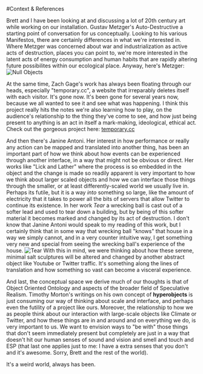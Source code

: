 #Context & References


Brett and I have been looking at and discussing a lot of 20th century art while working on our installation. Gustav Metzger's Auto-Destructive a starting point of conversation for us conceptually. Looking to his various Manifestos, there are certainly differences in what we're interested in. Where Metzger was concerned about war and industrialization as active acts of destruction, places you can point to, we're more interested in the latent acts of energy consumption and human habits that are rapidly altering future possibilites within our ecological place. Anyway, here's Metzger:
![Null Objects](http://ecx.images-amazon.com/images/I/81pzIRRl-lL.jpg)

At the same time, Zach Gage's work has always been floating through our heads, especially "temporary.cc", a website that irreparably deletes itself with each visitor. It's gone now. It's been gone for several years now, because we all wanted to see it and see what was happening.  I think this project really hits the notes we're also learning how to play, on the audience's relationship to the thing they've come to see, and how just being present to anything is an act in itself a mark-making, ideological, ethical act.
Check out the gorgeous project here: [temporary.cc](http://temporary.cc/)

And then there's Janine Antoni. Her interest in how performance or really any action can be mapped and translated into another thing, has been an important part of how we think about how events can be experienced through another interface, in a way that might not be obvious or direct. Her works like "Lick and Lather" where the process is so embedded in the object and the change is made so readily apparent is very important to how we think about larger scaled objects and how we can interface those things through the smaller, or at least differently-scaled world we usually live in. Perhaps its futile, but it is a way *into* something so large, like the amount of electricity that it takes to power all the bits of servers that allow Twitter to continue its existence. In her work *Tear* a wrecking ball is cast out of a softer lead and used to tear down a building, but by being of this softer material it becomes marked and changed by its act of destruction. I don't know that Janine Antoni would speak to my reading of this work, but I certainly think that in some way that wrecking ball "knows" that house in a way we simply cannot, and in a very counter intuitive way, I get something very new and special from seeing the wrecking ball's experience of the house. ![Tear](http://calcdn.artcat.com/images/exhibits/9971_1252032428.original.jpeg)
With this in mind, we were thinking about how these serene, minimal salt sculptures will be altered and changed by another abstract object like Youtube or Twitter traffic. It's something along the lines of translation and how something so vast can become a visceral experience. 

And last, the conceptual space we derive much of our thoughts is that of Object Oriented Ontology and aspects of the broader field of Speculative Realism. Timothy Morton's writings on his own concept of **hyperobjects** is just consuming our way of thinking about scale and interface, and perhaps even the futility of a project like ours. Moreover, the relationship to how we as people think about our interaction with large-scale objects like Climate or Twitter, and how these things are in and around and on everything we do, is very important to us. We want to envision ways to "be with" those things that don't seem immediately present but completely are just in a way that doesn't hit our human senses of sound and vision and smell and touch and ESP (that last one applies just to me: I have a extra senses that you don't and it's awesome. Sorry, Brett and the rest of the world).

It's a weird world, always has been.

